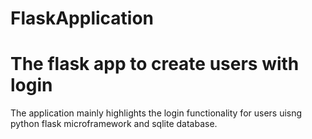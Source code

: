 # FlaskApplication

# The flask app to create users with login

The application mainly highlights the login functionality for users uisng python flask microframework and sqlite database.
